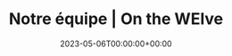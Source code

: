 ---
title: "Notre équipe | On the WEIve"
date: 2023-05-06T00:00:00+00:00
heading : "On The WEIve, l'association organisatrice du WEI Centrale Lyon 2023"
---